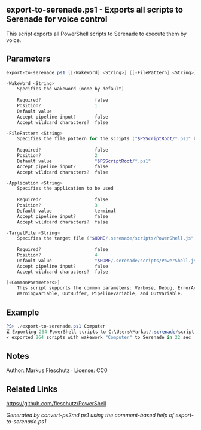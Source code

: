## export-to-serenade.ps1 - Exports all scripts to Serenade for voice control

This script exports all PowerShell scripts to Serenade to execute them by voice.

## Parameters
```powershell
export-to-serenade.ps1 [[-WakeWord] <String>] [[-FilePattern] <String>] [[-Application] <String>] [[-TargetFile] <String>] [<CommonParameters>]

-WakeWord <String>
    Specifies the wakeword (none by default)
    
    Required?                    false
    Position?                    1
    Default value                
    Accept pipeline input?       false
    Accept wildcard characters?  false

-FilePattern <String>
    Specifies the file pattern for the scripts ("$PSScriptRoot/*.ps1" by default)
    
    Required?                    false
    Position?                    2
    Default value                "$PSScriptRoot/*.ps1"
    Accept pipeline input?       false
    Accept wildcard characters?  false

-Application <String>
    Specifies the application to be used
    
    Required?                    false
    Position?                    3
    Default value                terminal
    Accept pipeline input?       false
    Accept wildcard characters?  false

-TargetFile <String>
    Specifies the target file ("$HOME/.serenade/scripts/PowerShell.js" by default)
    
    Required?                    false
    Position?                    4
    Default value                "$HOME/.serenade/scripts/PowerShell.js"
    Accept pipeline input?       false
    Accept wildcard characters?  false

[<CommonParameters>]
    This script supports the common parameters: Verbose, Debug, ErrorAction, ErrorVariable, WarningAction, 
    WarningVariable, OutBuffer, PipelineVariable, and OutVariable.
```

## Example
```powershell
PS> ./export-to-serenade.ps1 Computer
⏳ Exporting 264 PowerShell scripts to C:\Users\Markus/.serenade/scripts/PowerShell.js...
✔️ exported 264 scripts with wakework "Computer" to Serenade in 22 sec

```

## Notes
Author: Markus Fleschutz · License: CC0

## Related Links
https://github.com/fleschutz/PowerShell

*Generated by convert-ps2md.ps1 using the comment-based help of export-to-serenade.ps1*
